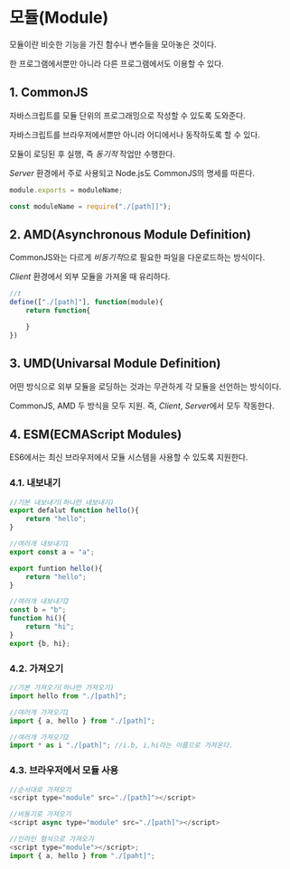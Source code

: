 # 모듈(Module)

모듈이란 비슷한 기능을 가진 함수나 변수들을 모아놓은 것이다.

한 프로그램에서뿐만 아니라 다른 프로그램에서도 이용할 수 있다.

## 1. CommonJS

자바스크립트를 모듈 단위의 프로그래밍으로 작성할 수 있도록 도와준다.

자바스크립트를 브라우저에서뿐만 아니라 어디에서나 동작하도록 할 수 있다.

모듈이 로딩된 후 실행, 즉 _동기적_ 작업만 수행한다.

_Server_ 환경에서 주로 사용되고 Node.js도 CommonJS의 명세를 따른다.

```javascript
module.exports = moduleName;

const moduleName = require("./[path]]");
```

## 2. AMD(Asynchronous Module Definition)

CommonJS와는 다르게 *비동기적*으로 필요한 파일을 다운로드하는 방식이다.

_Client_ 환경에서 외부 모듈을 가져올 때 유리하다.

```javascript
//❗
define(["./[path]"], function(module){
    return function{

    }
})
```

## 3. UMD(Univarsal Module Definition)

어떤 방식으로 외부 모듈을 로딩하는 것과는 무관하게 각 모듈을 선언하는 방식이다.

CommonJS, AMD 두 방식을 모두 지원. 즉, _Client_, *Server*에서 모두 작동한다.

## 4. ESM(ECMAScript Modules)

ES6에서는 최신 브라우저에서 모듈 시스템을 사용할 수 있도록 지원한다.

### 4.1. 내보내기

```javascript
//기본 내보내기(하나만 내보내기)
export defalut function hello(){
    return "hello";
}
```

```javascript
//여러개 내보내기1
export const a = "a";

export funtion hello(){
    return "hello";
}

//여러개 내보내기2
const b = "b";
function hi(){
    return "hi";
}
export {b, hi};
```

### 4.2. 가져오기

```javascript
//기본 가져오기(하나만 가져오기)
import hello from "./[path]";
```

```javascript
//여러개 가져오기1
import { a, hello } from "./[path]";

//여러개 가져오기2
import * as i "./[path]"; //i.b, i,hi라는 이름으로 가져온다.
```

### 4.3. 브라우저에서 모듈 사용

```javascript
//순서대로 가져오기
<script type="module" src="./[path]"></script>
```

```javascript
//비동기로 가져오기
<script async type="module" src="./[path]"></script>
```

```javascript
//인라인 형식으로 가져오기
<script type="module"></script>;
import { a, hello } from "./[paht]";
```
